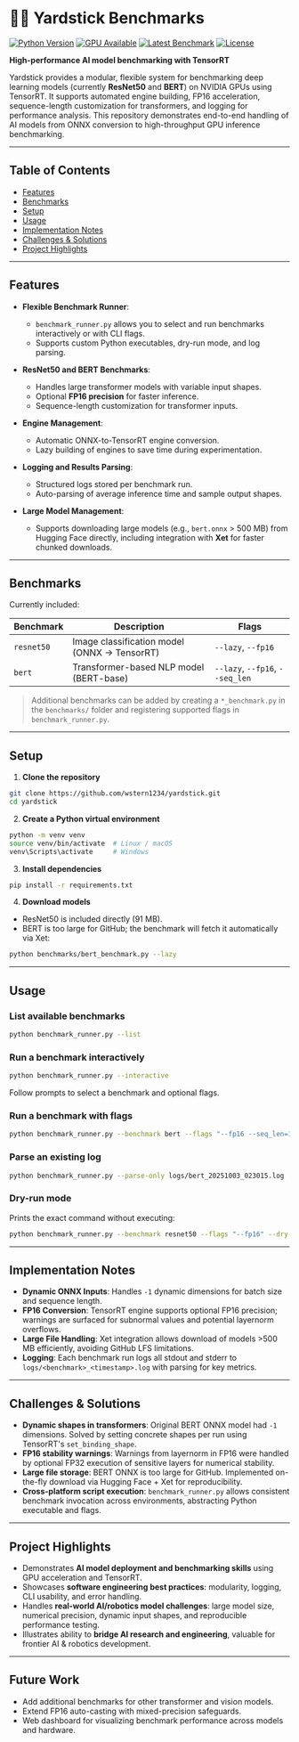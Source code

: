 # 🤖📏 Yardstick Benchmarks

[![Python Version](https://img.shields.io/badge/python-3.11-blue.svg)](https://www.python.org/)
[![GPU Available](https://img.shields.io/badge/GPU-NVIDIA%20CUDA-green.svg)](https://developer.nvidia.com/cuda-toolkit)
[![Latest Benchmark](https://img.shields.io/badge/latest_benchmark-passed-brightgreen.svg)](#logs)
[![License](https://img.shields.io/badge/license-MIT-blue.svg)](LICENSE)

**High-performance AI model benchmarking with TensorRT**

Yardstick provides a modular, flexible system for benchmarking deep learning models (currently **ResNet50** and **BERT**) on NVIDIA GPUs using TensorRT. It supports automated engine building, FP16 acceleration, sequence-length customization for transformers, and logging for performance analysis. This repository demonstrates end-to-end handling of AI models from ONNX conversion to high-throughput GPU inference benchmarking.

---

## Table of Contents

* [Features](#features)
* [Benchmarks](#benchmarks)
* [Setup](#setup)
* [Usage](#usage)
* [Implementation Notes](#implementation-notes)
* [Challenges & Solutions](#challenges--solutions)
* [Project Highlights](#project-highlights)

---

## Features

* **Flexible Benchmark Runner**:

  * `benchmark_runner.py` allows you to select and run benchmarks interactively or with CLI flags.
  * Supports custom Python executables, dry-run mode, and log parsing.

* **ResNet50 and BERT Benchmarks**:

  * Handles large transformer models with variable input shapes.
  * Optional **FP16 precision** for faster inference.
  * Sequence-length customization for transformer inputs.

* **Engine Management**:

  * Automatic ONNX-to-TensorRT engine conversion.
  * Lazy building of engines to save time during experimentation.

* **Logging and Results Parsing**:

  * Structured logs stored per benchmark run.
  * Auto-parsing of average inference time and sample output shapes.

* **Large Model Management**:

  * Supports downloading large models (e.g., `bert.onnx` > 500 MB) from Hugging Face directly, including integration with **Xet** for faster chunked downloads.

---

## Benchmarks

Currently included:

| Benchmark  | Description                                  | Flags                           |
| ---------- | -------------------------------------------- | ------------------------------- |
| `resnet50` | Image classification model (ONNX → TensorRT) | `--lazy`, `--fp16`              |
| `bert`     | Transformer-based NLP model (BERT-base)      | `--lazy`, `--fp16`, `--seq_len` |

> Additional benchmarks can be added by creating a `*_benchmark.py` in the `benchmarks/` folder and registering supported flags in `benchmark_runner.py`.

---

## Setup

1. **Clone the repository**

```bash
git clone https://github.com/wstern1234/yardstick.git
cd yardstick
```

2. **Create a Python virtual environment**

```bash
python -m venv venv
source venv/bin/activate  # Linux / macOS
venv\Scripts\activate     # Windows
```

3. **Install dependencies**

```bash
pip install -r requirements.txt
```

4. **Download models**

* ResNet50 is included directly (91 MB).
* BERT is too large for GitHub; the benchmark will fetch it automatically via Xet:

```bash
python benchmarks/bert_benchmark.py --lazy
```

---

## Usage

### List available benchmarks

```bash
python benchmark_runner.py --list
```

### Run a benchmark interactively

```bash
python benchmark_runner.py --interactive
```

Follow prompts to select a benchmark and optional flags.

### Run a benchmark with flags

```bash
python benchmark_runner.py --benchmark bert --flags "--fp16 --seq_len=128"
```

### Parse an existing log

```bash
python benchmark_runner.py --parse-only logs/bert_20251003_023015.log
```

### Dry-run mode

Prints the exact command without executing:

```bash
python benchmark_runner.py --benchmark resnet50 --flags "--fp16" --dry-run
```

---

## Implementation Notes

* **Dynamic ONNX Inputs**: Handles `-1` dynamic dimensions for batch size and sequence length.
* **FP16 Conversion**: TensorRT engine supports optional FP16 precision; warnings are surfaced for subnormal values and potential layernorm overflows.
* **Large File Handling**: Xet integration allows download of models >500 MB efficiently, avoiding GitHub LFS limitations.
* **Logging**: Each benchmark run logs all stdout and stderr to `logs/<benchmark>_<timestamp>.log` with parsing for key metrics.

---

## Challenges & Solutions

* **Dynamic shapes in transformers**: Original BERT ONNX model had `-1` dimensions. Solved by setting concrete shapes per run using TensorRT's `set_binding_shape`.
* **FP16 stability warnings**: Warnings from layernorm in FP16 were handled by optional FP32 execution of sensitive layers for numerical stability.
* **Large file storage**: BERT ONNX is too large for GitHub. Implemented on-the-fly download via Hugging Face + Xet for reproducibility.
* **Cross-platform script execution**: `benchmark_runner.py` allows consistent benchmark invocation across environments, abstracting Python executable and flags.

---

## Project Highlights

* Demonstrates **AI model deployment and benchmarking skills** using GPU acceleration and TensorRT.
* Showcases **software engineering best practices**: modularity, logging, CLI usability, and error handling.
* Handles **real-world AI/robotics model challenges**: large model size, numerical precision, dynamic input shapes, and reproducible performance testing.
* Illustrates ability to **bridge AI research and engineering**, valuable for frontier AI & robotics development.

---

## Future Work

* Add additional benchmarks for other transformer and vision models.
* Extend FP16 auto-casting with mixed-precision safeguards.
* Web dashboard for visualizing benchmark performance across models and hardware.